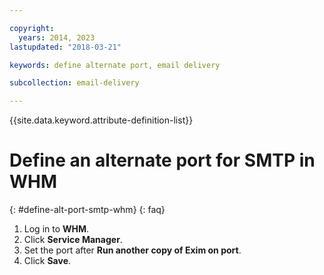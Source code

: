 ```yaml
---

copyright:
  years: 2014, 2023
lastupdated: "2018-03-21"

keywords: define alternate port, email delivery

subcollection: email-delivery

---
```


{{site.data.keyword.attribute-definition-list}}

# Define an alternate port for SMTP in WHM
{: #define-alt-port-smtp-whm}
{: faq}

1. Log in to **WHM**.
2. Click **Service Manager**.
3. Set the port after **Run another copy of Exim on port**.
4. Click **Save**.
